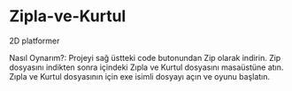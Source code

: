 # Zipla-ve-Kurtul
2D platformer

Nasıl Oynarım?:
Projeyi sağ üstteki code butonundan Zip olarak indirin.
Zip dosyasını indikten sonra içindeki Zıpla ve Kurtul dosyasını masaüstüne atın.
Zıpla ve Kurtul dosyasının için exe isimli dosyayı açın ve oyunu başlatın.
